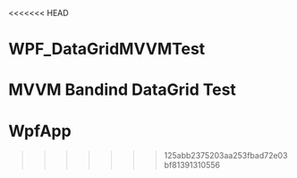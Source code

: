 <<<<<<< HEAD
# WPF_DataGridMVVMTest
MVVM Bandind DataGrid Test
=======
# WpfApp
>>>>>>> 125abb2375203aa253fbad72e03bf81391310556
